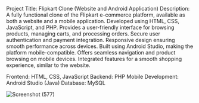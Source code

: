 Project Title: Flipkart Clone (Website and Android Application)
Description: A fully functional clone of the Flipkart e-commerce platform, available as both a website and a mobile application.
Developed using HTML, CSS, JavaScript, and PHP.
Provides a user-friendly interface for browsing products, managing carts, and processing orders.
Secure user authentication and payment integration.
Responsive design ensuring smooth performance across devices.
Built using Android Studio, making the platform mobile-compatible.
Offers seamless navigation and product browsing on mobile devices.
Integrated features for a smooth shopping experience, similar to the website.

Frontend: HTML, CSS, JavaScript
Backend: PHP
Mobile Development: Android Studio (Java)
Database: MySQL

![Screenshot (577)](https://github.com/user-attachments/assets/98a5fe50-8920-4dd4-9d0c-df177995460e)
